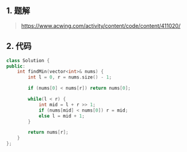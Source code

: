 ## 1. 题解
> https://www.acwing.com/activity/content/code/content/411020/

## 2. 代码
```c++
class Solution {
public:
    int findMin(vector<int>& nums) {
        int l = 0, r = nums.size() - 1;

        if (nums[0] < nums[r]) return nums[0];

        while(l < r) {
            int mid = l + r >> 1;
            if (nums[mid] < nums[0]) r = mid;
            else l = mid + 1; 
        }

        return nums[r];
    }
};
```